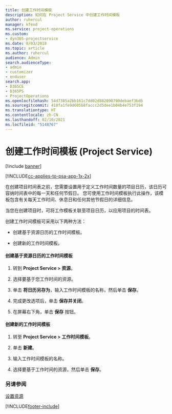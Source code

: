 ```yaml
---
title: 创建工作时间模板
description: 如何在 Project Service 中创建工作时间模板
author: ruhercul
manager: kfend
ms.service: project-operations
ms.custom:
- dyn365-projectservice
ms.date: 8/03/2018
ms.topic: article
ms.author: ruhercul
audience: Admin
search.audienceType:
- admin
- customizer
- enduser
search.app:
- D365CE
- D365PS
- ProjectOperations
ms.openlocfilehash: 54d7385a2bb161c7dd02d882090790debaef3bdb
ms.sourcegitcommit: 418fa1fe9d605b8faccc2d5dee1b04b4e753f194
ms.translationtype: HT
ms.contentlocale: zh-CN
ms.lasthandoff: 02/10/2021
ms.locfileid: "5148767"
---
```

# <a name="create-a-work-hours-template-project-service"></a>创建工作时间模板 (Project Service)

[!include [banner](../includes/psa-now-project-operations.md)]

[!INCLUDE[cc-applies-to-psa-app-1x-2x](../includes/cc-applies-to-psa-app-1x-2x.md)]

在创建项目时间表之前，您需要设置用于定义工作时间数量的项目日历，该日历可容纳时间表中的每一天和任何节假日。 您可使用工作时间模板执行此操作，该模板包含有关每天工作时间、休息日和任何其他节假日的详细信息。  
  
 当您在创建项目时，可将工作模板关联至项目日历，以应用项目的时间表。  
  
 创建工作时间模板可采用以下两种方法：  
  
-   创建基于资源日历的工作时间模板。  
  
-   创建新的工作时间模板。  
  
#### <a name="to-create-a-work-hours-template-based-on-a-resources-calendar"></a>创建基于资源日历的工作时间模板  
  
1.  转到 **Project Service > 资源**。  
  
2.  选择要基于您工作时间的资源。  
  
3.  单击 **将日历另存为**，输入工作时间模板的名称，然后单击 **保存**。  
  
4.  完成更改选项后，单击 **保存并关闭**。  
  
5.  在屏幕右下角，单击 **保存** 按钮。  
  
#### <a name="to-create-a-new-work-hours-template"></a>创建新的工作时间模板  
  
1.  转至 **Project Service > 工作时间模板**。  
  
2.  单击 **新建**。  
  
3.  输入工作时间模板的名称。  
  
4.  选择要基于工作时间的资源，然后单击 **保存**。  
  
### <a name="see-also"></a>另请参阅  
 [设置资源](../psa/set-up-resources.md)


[!INCLUDE[footer-include](../includes/footer-banner.md)]